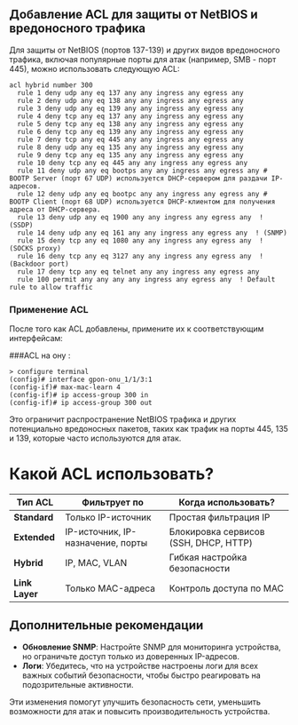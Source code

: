 ## Добавление ACL для защиты от NetBIOS и вредоносного трафика

Для защиты от NetBIOS (портов 137-139) и других видов вредоносного трафика, включая популярные порты для атак (например, SMB - порт 445), можно использовать следующую ACL:

```shell
acl hybrid number 300
  rule 1 deny udp any eq 137 any any ingress any egress any
  rule 2 deny udp any eq 138 any any ingress any egress any
  rule 3 deny udp any eq 139 any any ingress any egress any
  rule 4 deny tcp any eq 137 any any ingress any egress any
  rule 5 deny tcp any eq 138 any any ingress any egress any
  rule 6 deny tcp any eq 139 any any ingress any egress any
  rule 7 deny tcp any eq 445 any any ingress any egress any
  rule 8 deny udp any eq 135 any any ingress any egress any
  rule 9 deny tcp any eq 135 any any ingress any egress any
  rule 10 deny tcp any eq 445 any any ingress any egress any
  rule 11 deny udp any eq bootps any any ingress any egress any # BOOTP Server (порт 67 UDP) используется DHCP-сервером для раздачи IP-адресов.
  rule 12 deny udp any eq bootpc any any ingress any egress any # BOOTP Client (порт 68 UDP) используется DHCP-клиентом для получения адреса от DHCP-сервера.
  rule 13 deny udp any eq 1900 any any ingress any egress any  ! (SSDP)
  rule 14 deny udp any eq 161 any any ingress any egress any  ! (SNMP)
  rule 15 deny tcp any eq 1080 any any ingress any egress any  ! (SOCKS proxy)
  rule 16 deny tcp any eq 3127 any any ingress any egress any  ! (Backdoor port)
  rule 17 deny tcp any eq telnet any any ingress any egress any
  rule 100 permit any any any any ingress any egress any  ! Default rule to allow traffic
```

### Применение ACL

После того как ACL добавлены, примените их к соответствующим интерфейсам:

###ACL на ону :
```shell
> configure terminal
(config)# interface gpon-onu_1/1/3:1
(config-if)# max-mac-learn 4
(config-if)# ip access-group 300 in
(config-if)# ip access-group 300 out
```

Это ограничит распространение NetBIOS трафика и других потенциально вредоносных пакетов, таких как трафик на порты 445, 135 и 139, которые часто используются для атак.

# Какой ACL использовать?

| Тип ACL      | Фильтрует по                      | Когда использовать?                        |
|-------------|----------------------------------|--------------------------------------------|
| **Standard**  | Только IP-источник              | Простая фильтрация IP                     |
| **Extended**  | IP-источник, IP-назначение, порты | Блокировка сервисов (SSH, DHCP, HTTP)     |
| **Hybrid**    | IP, MAC, VLAN                   | Гибкая настройка безопасности             |
| **Link Layer** | Только MAC-адреса               | Контроль доступа по MAC                   |


## Дополнительные рекомендации

- **Обновление SNMP**: Настройте SNMP для мониторинга устройства, но ограничьте доступ только из доверенных IP-адресов.
- **Логи**: Убедитесь, что на устройстве настроены логи для всех важных событий безопасности, чтобы быстро реагировать на подозрительные активности.

Эти изменения помогут улучшить безопасность сети, уменьшить возможности для атак и повысить производительность устройства.

